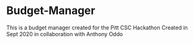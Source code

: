 # Budget-Manager
This is a budget manager created for the Pitt CSC Hackathon
Created in Sept 2020 in collaboration with Anthony Oddo

